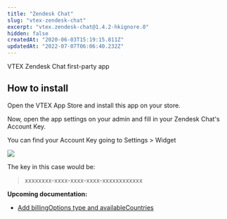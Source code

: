 ```yaml
---
title: "Zendesk Chat"
slug: "vtex-zendesk-chat"
excerpt: "vtex.zendesk-chat@1.4.2-hkignore.0"
hidden: false
createdAt: "2020-06-03T15:19:15.811Z"
updatedAt: "2022-07-07T06:06:40.232Z"
---
```

VTEX Zendesk Chat first-party app

## How to install

Open the VTEX App Store and install this app on your store.

Now, open the app settings on your admin and fill in your Zendesk Chat's Account Key.

You can find your Account Key going to Settings > Widget

![](account-key.png)

The key in this case would be:
> xxxxxxxx-xxxx-xxxx-xxxx-xxxxxxxxxxxx


**Upcoming documentation:**

 - [Add billingOptions type and availableCountries](https://github.com/vtex-apps/zendesk-chat/pull/11)